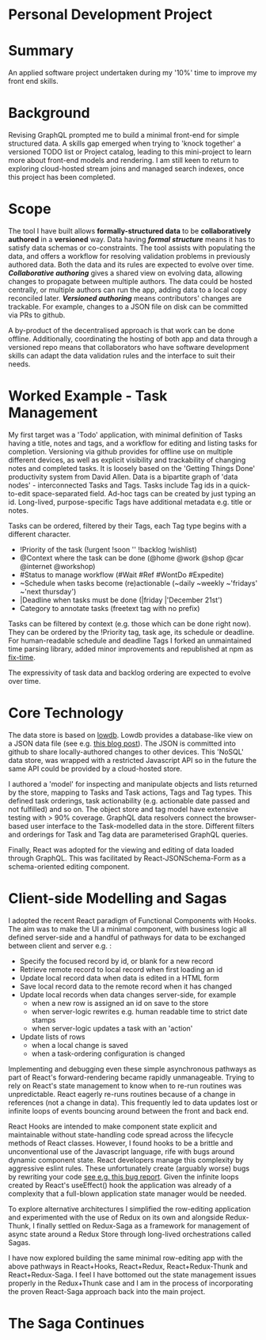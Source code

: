 # Personal Development Project

# Summary

An applied software project undertaken during my '10%' time to improve my front end skills.

# Background

Revising GraphQL prompted me to build a minimal front-end for simple structured data. A skills gap emerged when trying to 'knock together' a versioned TODO list or Project catalog, leading to this mini-project to learn more about front-end models and rendering. I am still keen to return to exploring cloud-hosted stream joins and managed search indexes, once this project has been completed.

# Scope

The tool I have built allows **formally-structured data** to be **collaboratively authored** in a **versioned** way. Data having ***formal structure*** means it has to satisfy data schemas or co-constraints. The tool assists with populating the data, and offers a workflow for resolving validation problems in previously authored data. Both the data and its rules are expected to evolve over time. ***Collaborative authoring*** gives a shared view on evolving data, allowing changes to propagate between multiple authors. The data could be hosted centrally, or multiple authors can run the app, adding data to a local copy reconciled later. ***Versioned authoring*** means contributors' changes are trackable. For example, changes to a JSON file on disk can be committed via PRs to github.

A by-product of the decentralised approach is that work can be done offline. Additionally, coordinating the hosting of both app and data through a versioned repo means that collaborators who have software development skills can adapt the data validation rules and the interface to suit their needs.

# Worked Example - Task Management

My first target was a 'Todo' application, with minimal definition of Tasks having a title, notes and tags, and a workflow for editing and listing tasks for completion. Versioning via github provides for offline use on multiple different devices, as well as explicit visibility and trackability of changing notes and completed tasks. It is loosely based on the 'Getting Things Done' productivity system from David Allen. Data is a bipartite graph of 'data nodes' - interconnected Tasks and Tags. Tasks include Tag ids in a quick-to-edit space-separated field. Ad-hoc tags can be created by just typing an id. Long-lived, purpose-specific Tags have additional metadata e.g. title or notes.

Tasks can be ordered, filtered by their Tags, each Tag type begins with a different character.

* !Priority of the task (!urgent !soon '' !backlog !wishlist)
* @Context where the task can be done (@home @work @shop @car @internet @workshop)
* #Status to manage workflow (#Wait #Ref #WontDo #Expedite)
* ~Schedule when tasks become (re)actionable (~daily ~weekly ~'fridays' ~'next thursday')
* |Deadline when tasks must be done (|friday |'December 21st')
* Category to annotate tasks (freetext tag with no prefix)

Tasks can be filtered by context (e.g. those which can be done right now). They can be ordered by the !Priority tag, task age, its schedule or deadline. For human-readable schedule and deadline Tags I forked an unmaintained time parsing library, added minor improvements and republished at npm as [fix-time](https://www.npmjs.com/package/fix-time).

The expressivity of task data and backlog ordering are expected to evolve over time.

# Core Technology

The data store is based on [lowdb](https://github.com/typicode/lowdb). Lowdb provides a database-like view on a JSON data file  (see e.g. [this blog post](https://helpdev.eu/node-js-lowdb-a-lightweight-database-alternative/)). The JSON is committed into github to share locally-authored changes to other devices. This 'NoSQL' data store, was wrapped with a restricted Javascript API so in the future the same API could be provided by a cloud-hosted store.

I authored a 'model' for inspecting and manipulate objects and lists returned by the store, mapping to Tasks and Task actions, Tags and Tag types. This defined task orderings, task actionability (e.g. actionable date passed and not fulfilled) and so on. The object store and tag model have extensive testing with > 90% coverage. GraphQL data resolvers connect the browser-based user interface to the Task-modelled data in the store. Different filters and orderings for Task and Tag data are parameterised GraphQL queries.

Finally, React was adopted for the viewing and editing of data loaded through GraphQL. This was facilitated by React-JSONSchema-Form as a schema-oriented editing component.

# Client-side Modelling and Sagas

I adopted the recent React paradigm of Functional Components with Hooks. The aim was to make the UI a minimal component, with business logic all defined server-side and a handful of pathways for data to be exchanged between client and server e.g. : 

* Specify the focused record by id, or blank for a new record 
* Retrieve remote record to local record when first loading an id
* Update local record data when data is edited in a HTML form
* Save local record data to the remote record when it has changed
* Update local records when data changes server-side, for example
  - when a new row is assigned an id on save to the store
  - when server-logic rewrites e.g. human readable time to strict date stamps
  - when server-logic updates a task with an 'action'
* Update lists of rows 
  - when a local change is saved
  - when a task-ordering configuration is changed

Implementing and debugging even these simple asynchronous pathways as part of React's forward-rendering became rapidly unmanageable. Trying to rely on React's state management to know when to re-run routines was unpredictable. React eagerly re-runs routines because of a change in references (not a change in data). This frequently led to data updates lost or infinite loops of events bouncing around between the front and back end.

React Hooks are intended to make component state explicit and maintainable without state-handling code spread across the lifecycle methods of React classes. However, I found hooks to be a brittle and unconventional use of the Javascript language, rife with bugs around dynamic component state. React developers manage this complexity by aggressive eslint rules. These unfortunately create (arguably worse) bugs by rewriting your code [see e.g. this bug report](https://github.com/facebook/react/issues/16941). Given the infinite loops created by React's useEffect() hook the application was already of a complexity that a full-blown application state manager would be needed. 

To explore alternative architectures I simplified the row-editing application and experimented with the use of Redux on its own and alongside Redux-Thunk, I finally settled on Redux-Saga as a framework for management of async state around a Redux Store through long-lived orchestrations called Sagas.

I have now explored building the same minimal row-editing app with the above pathways in React+Hooks, React+Redux, React+Redux-Thunk and React+Redux-Saga. I feel I have bottomed out the state management issues properly in the Redux+Thunk case and I am in the process of incorporating the proven React-Saga approach back into the main project.

# The Saga Continues